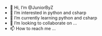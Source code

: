 - 👋 Hi, I’m @JuniorByZ
- 👀 I’m interested in python and csharp
- 🌱 I’m currently learning python and csharp
- 💞️ I’m looking to collaborate on ...
- 📫 How to reach me ...
